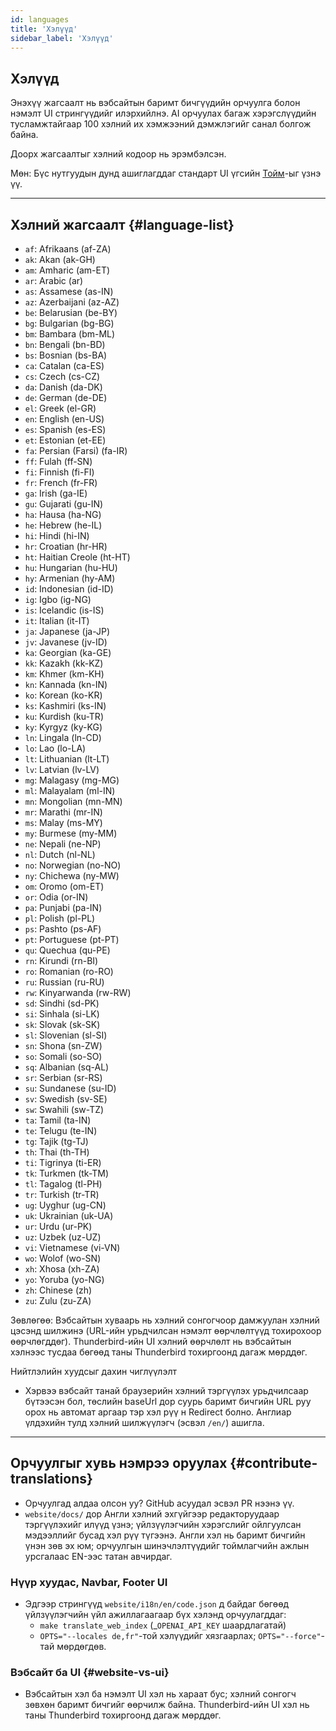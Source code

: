 ```yaml
---
id: languages
title: 'Хэлүүд'
sidebar_label: 'Хэлүүд'
---
```


## Хэлүүд

Энэхүү жагсаалт нь вэбсайтын баримт бичгүүдийн орчуулга болон нэмэлт UI стрингүүдийг илэрхийлнэ.
AI орчуулах багаж хэрэгслүүдийн тусламжтайгаар 100 хэлний их хэмжээний дэмжлэгийг санал болгож байна.

Доорх жагсаалтыг хэлний кодоор нь эрэмбэлсэн.

Мөн: Бүс нутгуудын дунд ашиглагддаг стандарт UI үгсийн [Тойм](glossary)-ыг үзнэ үү.

---

## Хэлний жагсаалт {#language-list}

- `af`: Afrikaans (af-ZA)
- `ak`: Akan (ak-GH)
- `am`: Amharic (am-ET)
- `ar`: Arabic (ar)
- `as`: Assamese (as-IN)
- `az`: Azerbaijani (az-AZ)
- `be`: Belarusian (be-BY)
- `bg`: Bulgarian (bg-BG)
- `bm`: Bambara (bm-ML)
- `bn`: Bengali (bn-BD)
- `bs`: Bosnian (bs-BA)
- `ca`: Catalan (ca-ES)
- `cs`: Czech (cs-CZ)
- `da`: Danish (da-DK)
- `de`: German (de-DE)
- `el`: Greek (el-GR)
- `en`: English (en-US)
- `es`: Spanish (es-ES)
- `et`: Estonian (et-EE)
- `fa`: Persian (Farsi) (fa-IR)
- `ff`: Fulah (ff-SN)
- `fi`: Finnish (fi-FI)
- `fr`: French (fr-FR)
- `ga`: Irish (ga-IE)
- `gu`: Gujarati (gu-IN)
- `ha`: Hausa (ha-NG)
- `he`: Hebrew (he-IL)
- `hi`: Hindi (hi-IN)
- `hr`: Croatian (hr-HR)
- `ht`: Haitian Creole (ht-HT)
- `hu`: Hungarian (hu-HU)
- `hy`: Armenian (hy-AM)
- `id`: Indonesian (id-ID)
- `ig`: Igbo (ig-NG)
- `is`: Icelandic (is-IS)
- `it`: Italian (it-IT)
- `ja`: Japanese (ja-JP)
- `jv`: Javanese (jv-ID)
- `ka`: Georgian (ka-GE)
- `kk`: Kazakh (kk-KZ)
- `km`: Khmer (km-KH)
- `kn`: Kannada (kn-IN)
- `ko`: Korean (ko-KR)
- `ks`: Kashmiri (ks-IN)
- `ku`: Kurdish (ku-TR)
- `ky`: Kyrgyz (ky-KG)
- `ln`: Lingala (ln-CD)
- `lo`: Lao (lo-LA)
- `lt`: Lithuanian (lt-LT)
- `lv`: Latvian (lv-LV)
- `mg`: Malagasy (mg-MG)
- `ml`: Malayalam (ml-IN)
- `mn`: Mongolian (mn-MN)
- `mr`: Marathi (mr-IN)
- `ms`: Malay (ms-MY)
- `my`: Burmese (my-MM)
- `ne`: Nepali (ne-NP)
- `nl`: Dutch (nl-NL)
- `no`: Norwegian (no-NO)
- `ny`: Chichewa (ny-MW)
- `om`: Oromo (om-ET)
- `or`: Odia (or-IN)
- `pa`: Punjabi (pa-IN)
- `pl`: Polish (pl-PL)
- `ps`: Pashto (ps-AF)
- `pt`: Portuguese (pt-PT)
- `qu`: Quechua (qu-PE)
- `rn`: Kirundi (rn-BI)
- `ro`: Romanian (ro-RO)
- `ru`: Russian (ru-RU)
- `rw`: Kinyarwanda (rw-RW)
- `sd`: Sindhi (sd-PK)
- `si`: Sinhala (si-LK)
- `sk`: Slovak (sk-SK)
- `sl`: Slovenian (sl-SI)
- `sn`: Shona (sn-ZW)
- `so`: Somali (so-SO)
- `sq`: Albanian (sq-AL)
- `sr`: Serbian (sr-RS)
- `su`: Sundanese (su-ID)
- `sv`: Swedish (sv-SE)
- `sw`: Swahili (sw-TZ)
- `ta`: Tamil (ta-IN)
- `te`: Telugu (te-IN)
- `tg`: Tajik (tg-TJ)
- `th`: Thai (th-TH)
- `ti`: Tigrinya (ti-ER)
- `tk`: Turkmen (tk-TM)
- `tl`: Tagalog (tl-PH)
- `tr`: Turkish (tr-TR)
- `ug`: Uyghur (ug-CN)
- `uk`: Ukrainian (uk-UA)
- `ur`: Urdu (ur-PK)
- `uz`: Uzbek (uz-UZ)
- `vi`: Vietnamese (vi-VN)
- `wo`: Wolof (wo-SN)
- `xh`: Xhosa (xh-ZA)
- `yo`: Yoruba (yo-NG)
- `zh`: Chinese (zh)
- `zu`: Zulu (zu-ZA)

Зөвлөгөө: Вэбсайтын хуваарь нь хэлний сонгогчоор дамжуулан хэлний цэсэнд шилжинэ (URL-ийн урьдчилсан нэмэлт өөрчлөлтүүд тохирохоор өөрчлөгддөг). Thunderbird-ийн UI хэлний өөрчлөлт нь вэбсайтын хэлнээс тусдаа бөгөөд таны Thunderbird тохиргоонд дагаж мөрддөг.

Нийтлэлийн хуудсыг дахин чиглүүлэлт

- Хэрвээ вэбсайт танай браузерийн хэлний тэргүүлэх урьдчилсаар бүтээсэн бол, төслийн baseUrl дор суурь баримт бичгийн URL руу орох нь автомат аргаар тэр хэл рүү н Redirect болно. Англиар үлдэхийн тулд хэлний шилжүүлэгч (эсвэл `/en/`) ашигла.

---

## Орчуулгыг хувь нэмрээ оруулах {#contribute-translations}

- Орчуулгад алдаа олсон уу? GitHub асуудал эсвэл PR нээнэ үү.
- `website/docs/` дор Англи хэлний эхгүйгээр редакторуудаар тэргүүлэхийг илүүд үзнэ; үйлзүүлэгчийн хэрэгслийг ойлгуулсан мэдээллийг бусад хэл рүү түгээнэ.
  Англи хэл нь баримт бичгийн үнэн зөв эх юм; орчуулгын шинэчлэлтүүдийг тоймлагчийн ажлын урсгалаас EN-ээс татан авчирдаг.

### Нүүр хуудас, Navbar, Footer UI

- Эдгээр стрингүүд `website/i18n/en/code.json` д байдаг бөгөөд үйлзүүлэгчийн үйл ажиллагаагаар бүх хэлэнд орчуулагддаг:
  - `make translate_web_index` (\_`OPENAI_API_KEY` шаардлагатай)
  - `OPTS="--locales de,fr"`-той хэлүүдийг хязгаарлах; `OPTS="--force"`-тай мөрдөгдөв.

### Вэбсайт ба UI {#website-vs-ui}

- Вэбсайтын хэл ба нэмэлт UI хэл нь хараат бус; хэлний сонгогч зөвхөн баримт бичгийг өөрчилж байна. Thunderbird-ийн UI хэл нь таны Thunderbird тохиргоонд дагаж мөрддөг.
